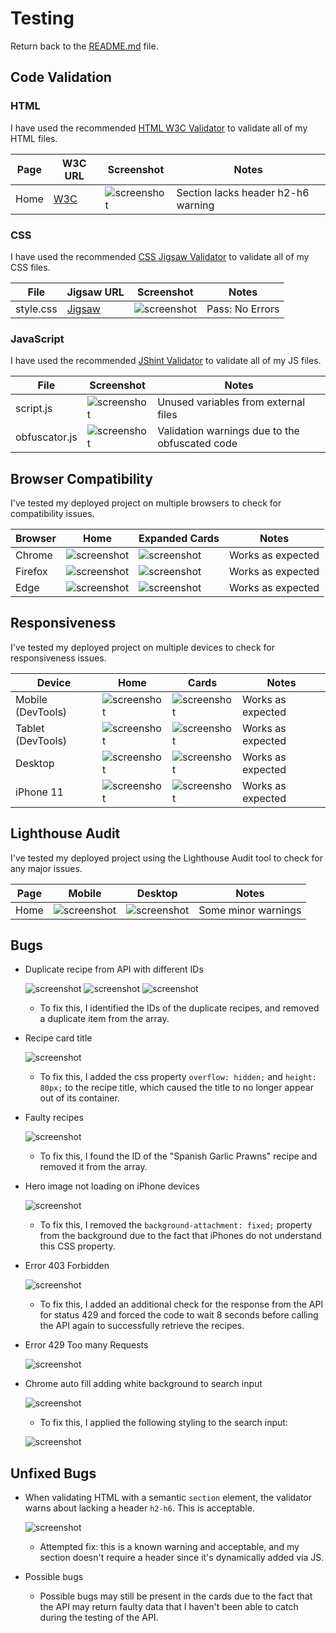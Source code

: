 # Testing

Return back to the [README.md](README.md) file.

## Code Validation

### HTML

I have used the recommended [HTML W3C Validator](https://validator.w3.org) to validate all of my HTML files.

| Page | W3C URL | Screenshot | Notes |
| --- | --- | --- | --- |
| Home | [W3C](https://validator.w3.org/nu/?doc=https%3A%2F%2Fjordan-boulton1.github.io%2Fwhats-for-dinner%2F) | ![screenshot](https://github.com/Jordan-Boulton1/whats-for-dinner/blob/main/documentation/testing/validation/html-validation.png) | Section lacks header h2-h6 warning |

### CSS

I have used the recommended [CSS Jigsaw Validator](https://jigsaw.w3.org/css-validator) to validate all of my CSS files.

| File | Jigsaw URL | Screenshot | Notes |
| --- | --- | --- | --- |
| style.css | [Jigsaw](https://jigsaw.w3.org/css-validator/validator?uri=https%3A%2F%2FJordan-Boulton1.github.io%2Fwhats-for-dinner) | ![screenshot](https://github.com/Jordan-Boulton1/whats-for-dinner/blob/main/documentation/testing/validation/css-validation.png) | Pass: No Errors |

### JavaScript

I have used the recommended [JShint Validator](https://jshint.com) to validate all of my JS files.

| File | Screenshot | Notes |
| --- | --- | --- |
| script.js | ![screenshot](https://github.com/Jordan-Boulton1/whats-for-dinner/blob/main/documentation/testing/validation/js-validation.png) | Unused variables from external files |
| obfuscator.js | ![screenshot](https://github.com/Jordan-Boulton1/whats-for-dinner/blob/main/documentation/testing/validation/obfuscator-validation.png) | Validation warnings due to the obfuscated code |

## Browser Compatibility

I've tested my deployed project on multiple browsers to check for compatibility issues.

| Browser | Home | Expanded Cards | Notes |
| --- | --- | --- | --- |
| Chrome | ![screenshot](https://github.com/Jordan-Boulton1/whats-for-dinner/blob/main/documentation/testing/compatibility/chrome-compatibility.png) | ![screenshot](https://github.com/Jordan-Boulton1/whats-for-dinner/blob/main/documentation/testing/compatibility/chrome-cards-compatibility.png) | Works as expected |
| Firefox | ![screenshot](https://github.com/Jordan-Boulton1/whats-for-dinner/blob/main/documentation/testing/compatibility/firefox-compatibility.png) | ![screenshot](https://github.com/Jordan-Boulton1/whats-for-dinner/blob/main/documentation/testing/compatibility/firefox-cards-compatibility.png) | Works as expected |
| Edge | ![screenshot](https://github.com/Jordan-Boulton1/whats-for-dinner/blob/main/documentation/testing/compatibility/edge-compatibility.png) | ![screenshot](https://github.com/Jordan-Boulton1/whats-for-dinner/blob/main/documentation/testing/compatibility/edge-cards-compatibility.png) | Works as expected |

## Responsiveness

I've tested my deployed project on multiple devices to check for responsiveness issues.

| Device | Home | Cards | Notes |
| --- | --- | --- | --- |
| Mobile (DevTools) | ![screenshot](https://github.com/Jordan-Boulton1/whats-for-dinner/blob/main/documentation/testing/responsiveness/moblie-chrome-responsiveness.png) | ![screenshot](https://github.com/Jordan-Boulton1/whats-for-dinner/blob/main/documentation/testing/responsiveness/mobile-chrome-card-responsiveness.png) | Works as expected |
| Tablet (DevTools) | ![screenshot](https://github.com/Jordan-Boulton1/whats-for-dinner/blob/main/documentation/testing/responsiveness/tablet-chrome-responsiveness.png) | ![screenshot](https://github.com/Jordan-Boulton1/whats-for-dinner/blob/main/documentation/testing/responsiveness/tablet-chrome-card-responsiveness.png) | Works as expected |
| Desktop | ![screenshot](https://github.com/Jordan-Boulton1/whats-for-dinner/blob/main/documentation/testing/responsiveness/desktop-chrome-responsiveness.png) | ![screenshot](https://github.com/Jordan-Boulton1/whats-for-dinner/blob/main/documentation/testing/responsiveness/desktop-chrome-card-responsiveness.png) | Works as expected |
| iPhone 11 | ![screenshot](https://github.com/Jordan-Boulton1/whats-for-dinner/blob/main/documentation/testing/responsiveness/iphone11-responsiveness.png) | ![screenshot](https://github.com/Jordan-Boulton1/whats-for-dinner/blob/main/documentation/testing/responsiveness/iphone11-card-responsiveness.png) | Works as expected |

## Lighthouse Audit

I've tested my deployed project using the Lighthouse Audit tool to check for any major issues.

| Page | Mobile | Desktop | Notes |
| --- | --- | --- | --- |
| Home | ![screenshot](https://github.com/Jordan-Boulton1/whats-for-dinner/blob/main/documentation/testing/lighthouse/mobile-lighthouse.png) | ![screenshot](https://github.com/Jordan-Boulton1/whats-for-dinner/blob/main/documentation/testing/lighthouse/desktop-lighthouse.png) | Some minor warnings |

## Bugs

- Duplicate recipe from API with different IDs

    ![screenshot](https://github.com/Jordan-Boulton1/whats-for-dinner/blob/main/documentation/testing/bugs/api-duplicate.png)
    ![screenshot](https://github.com/Jordan-Boulton1/whats-for-dinner/blob/main/documentation/testing/bugs/duplicate-from-api-1.png)
    ![screenshot](https://github.com/Jordan-Boulton1/whats-for-dinner/blob/main/documentation/testing/bugs/duplicate-from-api-2.png)

    - To fix this, I identified the IDs of the duplicate recipes, and removed a duplicate item from the array.

- Recipe card title

    ![screenshot](https://github.com/Jordan-Boulton1/whats-for-dinner/blob/main/documentation/testing/bugs/recipe-title-bug.png)

    - To fix this, I added the css property ```overflow: hidden;``` and ```height: 80px;``` to the recipe title, which caused the title to no longer appear out of its container.

- Faulty recipes

    ![screenshot](https://github.com/Jordan-Boulton1/whats-for-dinner/blob/main/documentation/testing/bugs/api-small-image-bug.png)

    - To fix this, I found the ID of the "Spanish Garlic Prawns" recipe and removed it from the array.
    
- Hero image not loading on iPhone devices
    
    ![screenshot](https://github.com/Jordan-Boulton1/whats-for-dinner/blob/main/documentation/testing/bugs/iphone11-hero-img-bug.png)
    
    - To fix this, I removed the ```background-attachment: fixed;``` property from the background due to the fact that iPhones do not understand this CSS property.

- Error 403 Forbidden

    ![screenshot](https://github.com/Jordan-Boulton1/whats-for-dinner/blob/main/documentation/testing/bugs/429-error-code.PNG)

    - To fix this, I added an additional check for the response from the API for status 429 and forced the code to wait 8 seconds before calling the API again to successfully retrieve the recipes.

- Error 429 Too many Requests

    ![screenshot](https://github.com/Jordan-Boulton1/whats-for-dinner/blob/main/documentation/testing/bugs/403-forbidden.png)

- Chrome auto fill adding white background to search input

    ![screenshot](https://github.com/Jordan-Boulton1/whats-for-dinner/blob/main/documentation/testing/bugs/chrome-auto-comp-bg-bug.png)
    
    - To fix this, I applied the following styling to the search input:

    ![screenshot](https://github.com/Jordan-Boulton1/whats-for-dinner/blob/main/documentation/testing/bugs/chrome-auto-comp-bg-bug-fix.png)
    
## Unfixed Bugs

- When validating HTML with a semantic `section` element, the validator warns about lacking a header `h2-h6`. This is acceptable.

    ![screenshot](https://github.com/Jordan-Boulton1/whats-for-dinner/blob/main/documentation/testing/bugs/dynamically-loaded-h2.png)

    - Attempted fix: this is a known warning and acceptable, and my section doesn't require a header since it's dynamically added via JS.
    
- Possible bugs
    
    - Possible bugs may still be present in the cards due to the fact that the API may return faulty data that I haven't been able to catch during the testing of the API.